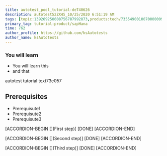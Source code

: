 ```yaml
---
title: autotest_pool_tutorial-deT40626
description: autotest52ZX45_10/25/2020 6:51:19 AM
tags: [topic:139269250608756787992873,products:tech/73554900100700000996,tutorial:experience/advanced]
primary_tag: tutorial:product/sapHana
time: 762
author_profile: https://github.com/ksAutotests
author_name: ksAutotests
---
```

### You will learn
- You will learn this
- and that

autotest tutorial text73e057

## Prerequisites
- Prerequisute1
- Prerequisute2
- Prerequisute3

[ACCORDION-BEGIN [](First step)]
[DONE]
[ACCORDION-END]

[ACCORDION-BEGIN [](Second step)]
[DONE]
[ACCORDION-END]

[ACCORDION-BEGIN [](Third step)]
[DONE]
[ACCORDION-END]


